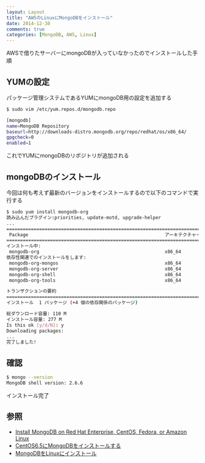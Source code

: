 ```yaml
---
layout: Layout
title: "AWSのLinuxにMongoDBをインストール"
date: 2014-12-30
comments: true
categories: [MongoDB, AWS, Linux]
---
```

AWSで借りたサーバーにmongoDBが入っていなかったのでインストールした手順

## YUMの設定
パッケージ管理システムであるYUMにmongoDB用の設定を追加する
``` bash
$ sudo vim /etc/yum.repos.d/mongodb.repo
```
``` bash /etc/yum.repos.d/mongodb.repo 
[mongodb]
name=MongoDB Repository
baseurl=http://downloads-distro.mongodb.org/repo/redhat/os/x86_64/
gpgcheck=0
enabled=1
```
これでYUMにmongoDBのリポジトリが追加される

<!-- more -->

## mongoDBのインストール
今回は何も考えず最新のバージョンをインストールするので以下のコマンドで実行する
``` bash
$ sudo yum install mongodb-org
読み込んだプラグイン:priorities, update-motd, upgrade-helper
...
============================================================================================================================================================================================================
 Package                                                  アーキテクチャー                             バージョン                                       リポジトリー                                   容量
============================================================================================================================================================================================================
インストール中:
 mongodb-org                                              x86_64                                       2.6.6-1                                          mongodb                                       4.9 k
依存性関連でのインストールをします:
 mongodb-org-mongos                                       x86_64                                       2.6.6-1                                          mongodb                                       6.8 M
 mongodb-org-server                                       x86_64                                       2.6.6-1                                          mongodb                                       9.0 M
 mongodb-org-shell                                        x86_64                                       2.6.6-1                                          mongodb                                       4.3 M
 mongodb-org-tools                                        x86_64                                       2.6.6-1                                          mongodb                                        90 M

トランザクションの要約
============================================================================================================================================================================================================
インストール  1 パッケージ (+4 個の依存関係のパッケージ)

総ダウンロード容量: 110 M
インストール容量: 277 M
Is this ok [y/d/N]: y
Downloading packages:
...
完了しました!
```
## 確認
``` bash
$ mongo --version
MongoDB shell version: 2.6.6
```
インストール完了

## 参照
* [Install MongoDB on Red Hat Enterprise, CentOS, Fedora, or Amazon Linux](http://docs.mongodb.org/manual/tutorial/install-mongodb-on-red-hat-centos-or-fedora-linux/)
* [CentOS6.5にMongoDBをインストールする](http://qiita.com/nownabe/items/123a8fd04ff5252b3036)
* [MongoDBをLinuxにインストール](http://qiita.com/ykyk1218/items/1c1824e77fb8af78bcf5)

